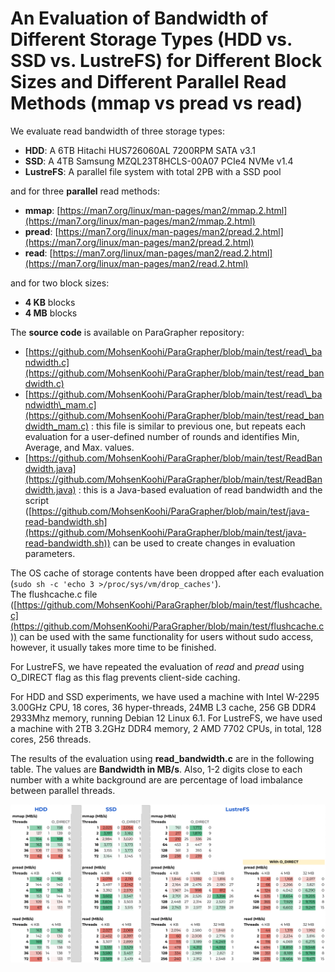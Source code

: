 
# An Evaluation of Bandwidth of Different Storage Types (HDD vs. SSD vs. LustreFS) for Different Block Sizes and Different Parallel Read Methods (mmap vs pread vs read)

We evaluate read bandwidth of three storage types:

*   **HDD**: A 6TB Hitachi HUS726060AL 7200RPM SATA v3.1
*   **SSD**: A 4TB Samsung MZQL23T8HCLS-00A07 PCIe4 NVMe v1.4
*   **LustreFS**: A parallel file system with total 2PB with a SSD pool

and for three **parallel** read methods:

*   **mmap**: [https://man7.org/linux/man-pages/man2/mmap.2.html](https://man7.org/linux/man-pages/man2/mmap.2.html)
*   **pread**: [https://man7.org/linux/man-pages/man2/pread.2.html](https://man7.org/linux/man-pages/man2/pread.2.html)
*   **read**: [https://man7.org/linux/man-pages/man2/read.2.html](https://man7.org/linux/man-pages/man2/read.2.html)

and for two block sizes:

*   **4 KB** blocks
*   **4 MB** blocks

The **source code** is available on ParaGrapher repository:

*   [https://github.com/MohsenKoohi/ParaGrapher/blob/main/test/read\_bandwidth.c](https://github.com/MohsenKoohi/ParaGrapher/blob/main/test/read_bandwidth.c)
*   [https://github.com/MohsenKoohi/ParaGrapher/blob/main/test/read\_bandwidth\_mam.c](https://github.com/MohsenKoohi/ParaGrapher/blob/main/test/read_bandwidth_mam.c) : this file is similar to previous one, but repeats each evaluation for a user-defined number of rounds and identifies Min, Average, and Max. values.
*   [https://github.com/MohsenKoohi/ParaGrapher/blob/main/test/ReadBandwidth.java](https://github.com/MohsenKoohi/ParaGrapher/blob/main/test/ReadBandwidth.java) : this is a Java-based evaluation of read bandwidth and the script ([https://github.com/MohsenKoohi/ParaGrapher/blob/main/test/java-read-bandwidth.sh](https://github.com/MohsenKoohi/ParaGrapher/blob/main/test/java-read-bandwidth.sh)) can be used to create changes in evaluation parameters.

The OS cache of storage contents have been dropped after each evaluation  
(`sudo sh -c 'echo 3 >/proc/sys/vm/drop_caches'`).  
The flushcache.c file ([https://github.com/MohsenKoohi/ParaGrapher/blob/main/test/flushcache.c](https://github.com/MohsenKoohi/ParaGrapher/blob/main/test/flushcache.c)) can be used with the same functionality for users without sudo access, however, it usually takes more time to be finished.

For LustreFS, we have repeated the evaluation of _read_ and _pread_ using O\_DIRECT flag as this flag prevents client-side caching.

For HDD and SSD experiments, we have used a machine with Intel W-2295 3.00GHz CPU, 18 cores, 36 hyper-threads, 24MB L3 cache, 256 GB DDR4 2933Mhz memory, running Debian 12 Linux 6.1. For LustreFS, we have used a machine with 2TB 3.2GHz DDR4 memory, 2 AMD 7702 CPUs, in total, 128 cores, 256 threads.

The results of the evaluation using **read\_bandwidth.c** are in the following table. The values are **Bandwidth in MB/s**. Also, 1-2 digits close to each number with a white background are are percentage of load imbalance between parallel threads.

[![](images/hdd-ssd-lustre.png)](../raw/main/doc/images/hdd-ssd-lustre.png)

